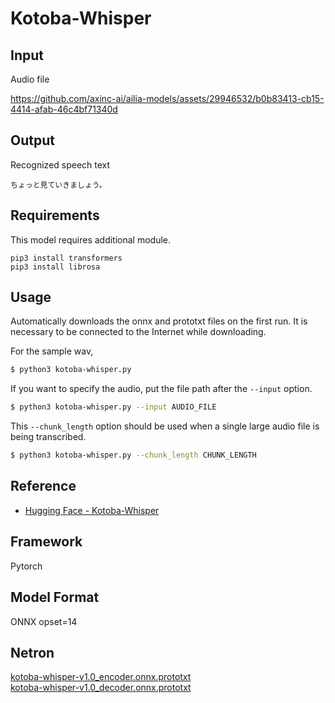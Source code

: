 # Kotoba-Whisper

## Input

Audio file

https://github.com/axinc-ai/ailia-models/assets/29946532/b0b83413-cb15-4414-afab-46c4bf71340d

## Output

Recognized speech text
```
ちょっと見ていきましょう。
```

## Requirements

This model requires additional module.
```
pip3 install transformers
pip3 install librosa
```

## Usage
Automatically downloads the onnx and prototxt files on the first run.
It is necessary to be connected to the Internet while downloading.

For the sample wav,
```bash
$ python3 kotoba-whisper.py
```

If you want to specify the audio, put the file path after the `--input` option.
```bash
$ python3 kotoba-whisper.py --input AUDIO_FILE
```

This `--chunk_length` option should be used when a single large audio file is being transcribed.
```bash
$ python3 kotoba-whisper.py --chunk_length CHUNK_LENGTH
```


## Reference

- [Hugging Face - Kotoba-Whisper](https://huggingface.co/kotoba-tech/kotoba-whisper-v1.0)

## Framework

Pytorch

## Model Format

ONNX opset=14

## Netron

[kotoba-whisper-v1.0_encoder.onnx.prototxt](https://netron.app/?url=https://storage.googleapis.com/ailia-models/kotoba-whisper/kotoba-whisper-v1.0_encoder.onnx.prototxt)  
[kotoba-whisper-v1.0_decoder.onnx.prototxt](https://netron.app/?url=https://storage.googleapis.com/ailia-models/kotoba-whisper/kotoba-whisper-v1.0_decoder.onnx.prototxt)  
